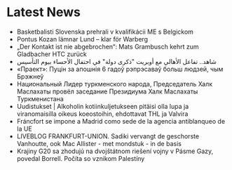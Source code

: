 # Latest News
-  Basketbalisti Slovenska prehrali v kvalifikácii ME s Belgickom
-  Pontus Kozan lämnar Lund – klar för Warberg
-  „Der Kontakt ist nie abgebrochen“: Mats Grambusch kehrt zum Gladbacher HTC zurück
-  شاهد.. تفاعل الأهالي مع أوبريت "ذكرى دولة" في احتفال الأحساء بيوم التأسيس
-  «Праект»: Пуцін за апошнія 6 гадоў рэпрэсаваў больш людзей, чым Брэжнеў
-  Национальный Лидер туркменского народа, Председатель Халк Маслахаты провёл заседание Президиума Халк Маслахаты Туркменистана
-  Uudistukset | Alkoholin kotiin­kuljetukseen pitäisi olla lupa ja viranomaisilla oikeus koe­ostoihin, ehdottavat THL ja Valvira
-  Fráncfort se impone a Madrid como sede de la agencia antiblanqueo de la UE
-  LIVEBLOG FRANKFURT-UNION. Sadiki vervangt de geschorste Vanhoutte, ook Mac Allister - met mondstuk - in de basis
-  Krajiny G20 sa zhodujú na dvojštátnom riešení vojny v Pásme Gazy, povedal Borrell. Počíta so vznikom Palestíny
